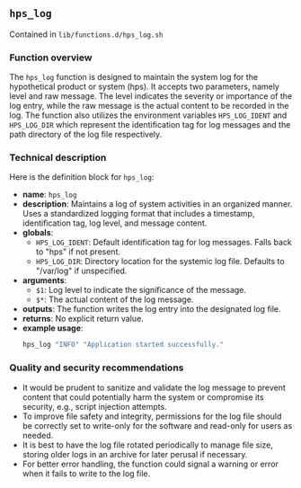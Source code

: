 ## `hps_log`

Contained in `lib/functions.d/hps_log.sh`

### Function overview

The `hps_log` function is designed to maintain the system log for the hypothetical product or system (hps). It accepts two parameters, namely level and raw message. The level indicates the severity or importance of the log entry, while the raw message is the actual content to be recorded in the log. The function also utilizes the environment variables `HPS_LOG_IDENT` and `HPS_LOG_DIR` which represent the identification tag for log messages and the path directory of the log file respectively.

### Technical description

Here is the definition block for `hps_log`:

- **name**: `hps_log`
- **description**: Maintains a log of system activities in an organized manner. Uses a standardized logging format that includes a timestamp, identification tag, log level, and message content.
- **globals**:
    - `HPS_LOG_IDENT`: Default identification tag for log messages. Falls back to "hps" if not present.
    - `HPS_LOG_DIR`: Directory location for the systemic log file. Defaults to "/var/log" if unspecified.
- **arguments**:
    - `$1`: Log level to indicate the significance of the message.
    - `$*`: The actual content of the log message.
- **outputs**: The function writes the log entry into the designated log file.
- **returns**: No explicit return value.
- **example usage**:  
    ```bash
    hps_log "INFO" "Application started successfully."
    ```

### Quality and security recommendations

- It would be prudent to sanitize and validate the log message to prevent content that could potentially harm the system or compromise its security, e.g., script injection attempts.
- To improve file safety and integrity, permissions for the log file should be correctly set to write-only for the software and read-only for users as needed.
- It is best to have the log file rotated periodically to manage file size, storing older logs in an archive for later perusal if necessary.
- For better error handling, the function could signal a warning or error when it fails to write to the log file.

